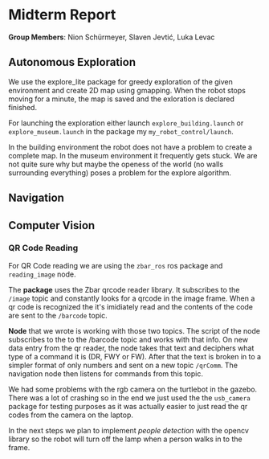# Midterm Report

**Group Members**: Nion Schürmeyer, Slaven Jevtić, Luka Levac


## Autonomous Exploration

We use the explore_lite package for greedy exploration of the given environment and create 2D map using gmapping. When the robot stops moving for a minute, the map is saved and the exloration is declared finished.

For launching the exploration either launch  `explore_building.launch` or `explore_museum.launch` in the package my `my_robot_control/launch`.


In the building environment the robot does not have a problem to create a complete map. In the museum environment it frequently gets stuck. We are not quite sure why but maybe the openess of the world (no walls surrounding everything) poses a problem for the explore algorithm.

## Navigation



## Computer Vision
### QR Code Reading
For QR Code reading we are using the `zbar_ros` ros package and `reading_image` node. 

The **package** uses the Zbar qrcode reader library. It subscribes to the `/image` topic and constantly looks for a qrcode in the image frame. When a qr code is recognized the it's imidiately read and the contents of the code are sent to the `/barcode` topic.

**Node** that we wrote is working with those two topics. The script of the node subscribes to the to the /barcode topic and works with that info. On new data entry from the qr reader, the node takes that text and deciphers what type of a command it is (DR, FWY or FW). After that the text is broken in to a simpler format of only numbers and sent on a new topic `/qrComm`. The navigation node then listens for commands from this topic.

We had some problems with the rgb camera on the turtlebot in the gazebo. There was a lot of crashing so in the end we just used the the `usb_camera` package for testing purposes as it was actually easier to just read the qr codes from the camera on the laptop.

In the next steps we plan to implement *people detection* with the opencv library so the robot will turn off the lamp when a person walks in to the frame. 



